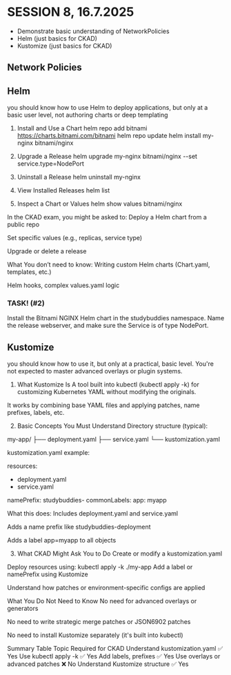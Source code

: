 SESSION 8, 16.7.2025 
========================

* Demonstrate basic understanding of NetworkPolicies
* Helm (just basics for CKAD)
* Kustomize (just basics for CKAD)

## Network Policies

## Helm

you should know how to use Helm to deploy applications, but only at a basic user level, not authoring charts or deep templating

1. Install and Use a Chart
helm repo add bitnami https://charts.bitnami.com/bitnami
helm repo update
helm install my-nginx bitnami/nginx

2. Upgrade a Release
helm upgrade my-nginx bitnami/nginx --set service.type=NodePort

3. Uninstall a Release
helm uninstall my-nginx


4. View Installed Releases
helm list


5. Inspect a Chart or Values
helm show values bitnami/nginx

In the CKAD exam, you might be asked to:
Deploy a Helm chart from a public repo

Set specific values (e.g., replicas, service type)

Upgrade or delete a release

What You don’t need to know:
Writing custom Helm charts (Chart.yaml, templates, etc.)

Helm hooks, complex values.yaml logic

### TASK! (#2)

Install the Bitnami NGINX Helm chart in the studybuddies namespace.
Name the release webserver, and make sure the Service is of type NodePort.


## Kustomize

you should know how to use it, but only at a practical, basic level. You're not expected to master advanced overlays or plugin systems.

1. What Kustomize Is
A tool built into kubectl (kubectl apply -k) for customizing Kubernetes YAML without modifying the originals.

It works by combining base YAML files and applying patches, name prefixes, labels, etc.

2. Basic Concepts You Must Understand
Directory structure (typical):

my-app/
├── deployment.yaml
├── service.yaml
└── kustomization.yaml


kustomization.yaml example:

resources:
  - deployment.yaml
  - service.yaml

namePrefix: studybuddies-
commonLabels:
  app: myapp


What this does:
Includes deployment.yaml and service.yaml

Adds a name prefix like studybuddies-deployment

Adds a label app=myapp to all objects


3. What CKAD Might Ask You to Do
Create or modify a kustomization.yaml

Deploy resources using:
kubectl apply -k ./my-app
Add a label or namePrefix using Kustomize

Understand how patches or environment-specific configs are applied


 What You Do Not Need to Know
No need for advanced overlays or generators

No need to write strategic merge patches or JSON6902 patches

No need to install Kustomize separately (it's built into kubectl)


Summary Table
Topic	Required for CKAD
Understand kustomization.yaml	✅ Yes
Use kubectl apply -k	✅ Yes
Add labels, prefixes	✅ Yes
Use overlays or advanced patches	❌ No
Understand Kustomize structure	✅ Yes
